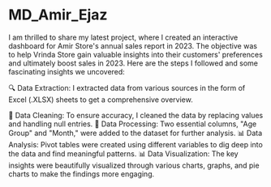# MD_Amir_Ejaz
 I am thrilled to share my latest project, where I created an interactive dashboard for Amir Store's annual sales report in 2023. The objective was to help Vrinda Store gain valuable insights into their customers' preferences and ultimately boost sales in 2023. Here are the steps I followed and some fascinating insights we uncovered:

🔍 Data Extraction: I extracted data from various sources in the form of Excel (.XLSX) sheets to get a comprehensive overview.

🧹 Data Cleaning: To ensure accuracy, I cleaned the data by replacing values and handling null entries.
🔢 Data Processing: Two essential columns, "Age Group" and "Month," were added to the dataset for further analysis.
📊 Data Analysis: Pivot tables were created using different variables to dig deep into the data and find meaningful patterns.
📊 Data Visualization: The key insights were beautifully visualized through various charts, graphs, and pie charts to make the findings more engaging.
